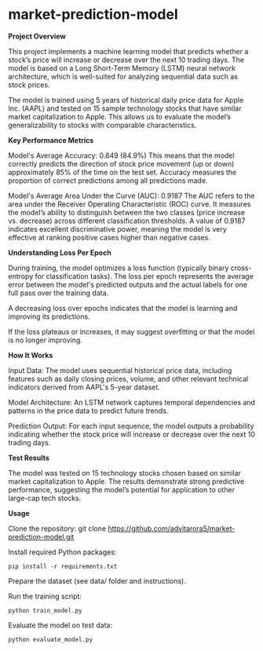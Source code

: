 # market-prediction-model
**Project Overview**

This project implements a machine learning model that predicts whether a stock’s price will increase or decrease over the next 10 trading days. The model is based on a Long Short-Term Memory (LSTM) neural network architecture, which is well-suited for analyzing sequential data such as stock prices.

The model is trained using 5 years of historical daily price data for Apple Inc. (AAPL) and tested on 15 sample technology stocks that have similar market capitalization to Apple. This allows us to evaluate the model’s generalizability to stocks with comparable characteristics.

**Key Performance Metrics**

Model's Average Accuracy: 0.849 (84.9%)
This means that the model correctly predicts the direction of stock price movement (up or down) approximately 85% of the time on the test set. Accuracy measures the proportion of correct predictions among all predictions made.

Model's Average Area Under the Curve (AUC): 0.9187
The AUC refers to the area under the Receiver Operating Characteristic (ROC) curve. It measures the model’s ability to distinguish between the two classes (price increase vs. decrease) across different classification thresholds. A value of 0.9187 indicates excellent discriminative power, meaning the model is very effective at ranking positive cases higher than negative cases.

**Understanding Loss Per Epoch**

During training, the model optimizes a loss function (typically binary cross-entropy for classification tasks). The loss per epoch represents the average error between the model's predicted outputs and the actual labels for one full pass over the training data.

A decreasing loss over epochs indicates that the model is learning and improving its predictions.

If the loss plateaus or increases, it may suggest overfitting or that the model is no longer improving.

**How It Works**

Input Data: The model uses sequential historical price data, including features such as daily closing prices, volume, and other relevant technical indicators derived from AAPL's 5-year dataset.

Model Architecture: An LSTM network captures temporal dependencies and patterns in the price data to predict future trends.

Prediction Output: For each input sequence, the model outputs a probability indicating whether the stock price will increase or decrease over the next 10 trading days.

**Test Results**

The model was tested on 15 technology stocks chosen based on similar market capitalization to Apple. The results demonstrate strong predictive performance, suggesting the model’s potential for application to other large-cap tech stocks.

**Usage**

Clone the repository:
    git clone https://github.com/advitarora5/market-prediction-model.git

Install required Python packages:
    
    pip install -r requirements.txt

Prepare the dataset (see data/ folder and instructions).

Run the training script:
    
    python train_model.py

Evaluate the model on test data:
    
    python evaluate_model.py